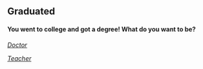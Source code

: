 ## Graduated

#### You went to college and got a degree! What do you want to be?

[_Doctor_](doctor.md)

[_Teacher_](teacher.md)

